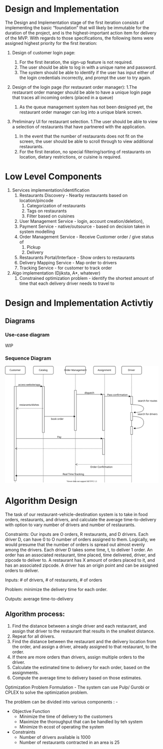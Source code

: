 # Design and Implementation

The Design and Implementation stage of the first iteration consists of implementing the basic “foundation” that will likely be immutable for the duration of the project, and is the highest-important action item for delivery of the MVP. With regards to those specifications, the following items were assigned highest priority for the first iteration:

1. Design of customer login page:

   1. For the first iteration, the sign-up feature is not required.
   2. The user should be able to log in with a unique name and password.
   3. The system should be able to identify if the user has input either of the login credentials incorrectly, and prompt the user to try again.
2. Design of the login page (for restaurant order manager):
   1.The restaurant order manager should be able to have a unique login page that traces all incoming orders (placed in a queue)

   1. As the queue management system has not been designed yet, the restaurant order manager can log into a unique blank screen.
3. Preliminary UI for restaurant selection.
   1.The user should be able to view a selection of restaurants that have partnered with the application.

   1. In the event that the number of restaurants does not fit on the screen, the user should be able to scroll through to view additional restaurants.
   2. For the first iteration, no special filtering/sorting of restaurants on location, dietary restrictions, or cuisine is required.

# Low Level Components

1. Services implementation/identification
   1. Restaurants Discovery - Nearby restaurants based on location/pincode
      1. Categorization of restaurants
      2. Tags on restaurants
      3. Filter based on cuisines
   2. User Management Service -  login, account creation/deletion),
   3. Payment Service - native/outsource - based on decision taken in system modelling
   4. Order Management Service - Receive Customer order / give status of
      1. Pickup
      2. Delivery
   5. Restaurants Portal/Interface - Show orders to restaurants
   6. Delivery Mapping Service - Map order to drivers
   7. Tracking Service - for customer to track order
2. Algo implementation (Djiksta, A*, whatever)
   1. Constrained optimization problem - identify the shortest amount of time that each delivery driver needs to travel to

# Design and Implementation Activtiy

## Diagrams

### Use-case diagram

WIP

### Sequence Diagram

![u](../assets/fresh-food-sequence-diagram.drawio.svg)

# Algorithm Design

The task of our restaurant-vehicle-destination system is to take in food orders, restaurants, and drivers, and calculate the average time-to-delivery with option to vary number of drivers and number of restaurants.

Constraints: Our inputs are O orders, R restaurants, and D drivers. Each driver D, can have 0 to O number of orders assigned to them. Logically, we would presume that the number of orders is spread out almost evenly among the drivers. Each driver D takes some time, t, to deliver 1 order. An order has an associated restaurant, time placed, time delivered, driver, and zipcode to deliver to. A restaurant has X amount of orders placed to it, and has an associated zipcode. A driver has an origin point and can be assigned orders to deliver.

Inputs: # of drivers, # of restaurants, # of orders

Problem: minimize the delivery time for each order.

Outputs: average time-to-delivery

## Algorithm process:

1. Find the distance between a single driver and each restaurant, and assign that driver to the restaurant that results in the smallest distance.
2. Repeat for all drivers.
3. Find the distance between the restaurant and the delivery location from the order, and assign a driver, already assigned to that restaurant, to the order.
4. If there are more orders than drivers, assign multiple orders to the driver.
5. Calculate the estimated time to delivery for each order, based on the assignments.
6. Compute the average time to delivery based on those estimates.

Optimization Problem Formulation - The system can use Pulp/ Gurobi or CPLEX to solve the optimization problem.

The problem can be divided into various components : -

* Objective Function
  * Minimize the time of delivery to the customers
  * Maximize the thoroughput that can be handled by teh system
  * Minimize th ecost of operating the system
* Constraints
  * Number of drivers available is 1000
  * Number of restaurants contracted in an area is 25
